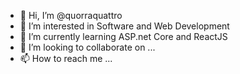 - 👋 Hi, I’m @quorraquattro
- 👀 I’m interested in Software and Web Development
- 🌱 I’m currently learning ASP.net Core and ReactJS
- 💞️ I’m looking to collaborate on ...
- 📫 How to reach me ...

<!---
quorraquattro/quorraquattro is a ✨ special ✨ repository because its `README.md` (this file) appears on your GitHub profile.
You can click the Preview link to take a look at your changes.
--->
